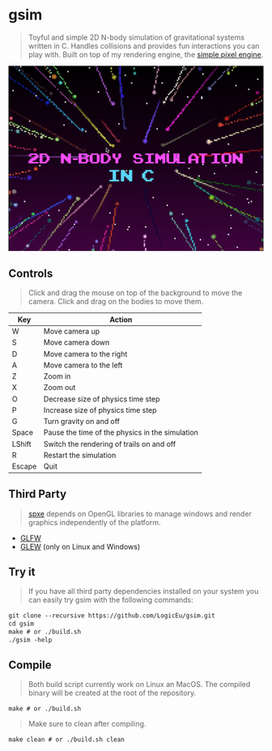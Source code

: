 # gsim

> Toyful and simple 2D N-body simulation of gravitational systems written in C. Handles
> collisions and provides fun interactions you can play with. Built on top of my 
> rendering engine, the [simple pixel engine](https://github.com/LogicEu/spxe.git).

![alt text](https://github.com/LogicEu/gsim/blob/main/image.png?raw=true)

## Controls

> Click and drag the mouse on top of the background to move the camera.
> Click and drag on the bodies to move them.

| Key | Action |
| --- | --- |
| W | Move camera up |
| S | Move camera down |
| D | Move camera to the right |
| A | Move camera to the left |
| Z | Zoom in |
| X | Zoom out |
| O | Decrease size of physics time step |
| P | Increase size of physics time step |
| G | Turn gravity on and off |
| Space | Pause the time of the physics in the simulation |
| LShift | Switch the rendering of trails on and off |
| R | Restart the simulation |
| Escape | Quit |

## Third Party

> [spxe](https://github.com/LogicEu/spxe.git) depends on OpenGL libraries to manage
> windows and render graphics independently of the platform.

* [GLFW](https://github.com/glfw/glfw.git)
* [GLEW](https://github.com/nigels-com/glew.git) (only on Linux and Windows)

## Try it

> If you have all third party dependencies installed on your system you can
> easily try gsim with the following commands:

```shell
git clone --recursive https://github.com/LogicEu/gsim.git
cd gsim
make # or ./build.sh
./gsim -help
```

## Compile

> Both build script currently work on Linux an MacOS. The compiled binary will
> be created at the root of the repository. 

```shell
make # or ./build.sh
```
> Make sure to clean after compiling.

```shell
make clean # or ./build.sh clean
```

